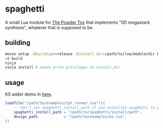 # spaghetti

A small Lua module for [The Powder Toy][1] that implements "0D megastack
synthesis", whatever that is supposed to be.

## building

```sh
meson setup -Dbuildtype=release -Dinstall_dir=/path/to/lua/module/dir build
cd build
ninja
ninja install # needs write privileges to install_dir
```

## usage

KS adder demo in [here][2].
```lua
loadfile("/path/to/examples/tpt_runner.lua")({
	-- don't set spaghetti_install_path if you installed spaghetti to your default module path
	spaghetti_install_path = "/path/to/spaghetti/install/path",
	design_path            = "/path/to/examples/ks.lua",
})
```

[1]: https://github.com/The-Powder-Toy/The-Powder-Toy
    "The Powder Toy on GitHub"
[2]: examples/ks.lua
	"KS adder demo"
